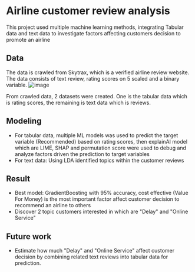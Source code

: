 # Airline customer review analysis
This project used multiple machine learning methods, integrating Tabular data and text data to investigate factors affecting customers decision to promote an airline

## Data
The data is crawled from Skytrax, which is a verified airline review website. The data consists of text review, rating scores on 5 scaled and a binary variable.
![image](https://github.com/tnmai59/Airline-customer-review-analysis/assets/141378792/75385f3f-1e70-4065-b402-5fe965b0c754)

From crawled data, 2 datasets were created. One is the tabular data which is rating scores, the remaining is text data which is reviews.

## Modeling
- For tabular data, multiple ML models was used to predict the target variable (Recommended) based on rating scores, then explainAI model which are LIME, SHAP and permutation score were used to debug and analyze factors driven the prediction to target variables
- For text data: Using LDA identified topics within the customer reviews

## Result
- Best model: GradientBoosting with 95% accuracy, cost effective (Value For Money) is the most important factor affect customer decision to recommend an airline to others
- Discover 2 topic customers interested in which are "Delay" and "Online Service"

## Future work
- Estimate how much "Delay" and "Online Service" affect customer decision by combining related text reviews into tabular data for prediction.


